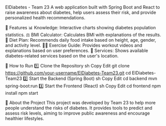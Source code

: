 ElDiabetes - Team 23
A web application built with Spring Boot and React to raise awareness about diabetes, help users assess their risk, and provide personalized health recommendations.

🔹 Features
📊 Knowledge: Interactive charts showing diabetes population statistics.
⚖️ BMI Calculator: Calculates BMI with explanations of the results.
🥗 Diet Plan: Recommends daily food intake based on height, age, gender, and activity level.
🏋️‍♂️ Exercise Guide: Provides workout videos and explanations based on user preferences.
🏥 Services: Shows available diabetes-related services based on the user's location.

🚀 How to Run
1️⃣ Clone the Repository
sh
Copy
Edit
git clone https://github.com/your-username/ElDiabetes-Team23.git
cd ElDiabetes-Team23
2️⃣ Start the Backend (Spring Boot)
sh
Copy
Edit
cd backend
mvn spring-boot:run
3️⃣ Start the Frontend (React)
sh
Copy
Edit
cd frontend
npm install
npm start

🤝 About the Project
This project was developed by Team 23 to help more people understand the risks of diabetes. It provides tools to predict and assess risk levels, aiming to improve public awareness and encourage healthier lifestyles.
